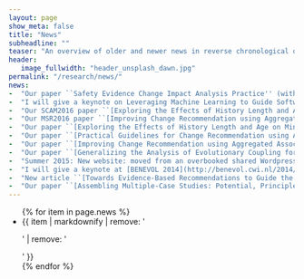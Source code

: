 ```yaml
---
layout: page
show_meta: false
title: "News"
subheadline: ""
teaser: "An overview of older and newer news in reverse chronological order"
header:
   image_fullwidth: "header_unsplash_dawn.jpg"
permalink: "/research/news/"
news:
-  "Our paper ``Safety Evidence Change Impact Analysis Practice'' (with Jose Luis de la Vara, Markus Borg, and Krzysztof Wnuk) has been accepted for the journal first track at [ICSE 2017](http://icse2017.gatech.edu/)."
-  "I will give a keynote on Leveraging Machine Learning to Guide Software Evolution at the [IEEE International Workshop on Empirical Software Engineering in Practice (IWESEP), Tokyo, Japan, 2017](https://iwesep2017.github.io/)."
-  "Our SCAM2016 paper ``[Exploring the Effects of History Length and Age on Mining Software Change Impact](https://evolveit.bitbucket.io/publications/scam2016)'' has been invited for a Special Issue in the Journal of Empirical Software Engineering."
-  "Our MSR2016 paper ``[Improving Change Recommendation using Aggregated Association Rules](https://evolveit.bitbucket.io/publications/msr2016)'' has been invited for a Special Issue in the Journal of Empirical Software Engineering."
-  "Our paper ``[Exploring the Effects of History Length and Age on Mining Software Change Impact](https://evolveit.bitbucket.io/publications/scam2016)'' (with Stefano Di Alesio, Thomas Rolfsnes, and Dave Binkley) has been accepted for the main research track at [SCAM 2016](http://2016.msrconf.org/)."
-  "Our paper ``[Practical Guidelines for Change Recommendation using Association Rule Mining](https://evolveit.bitbucket.io/publications/ase2016)'' (with Stefano Di Alesio, Dave Binkley, and Thomas Rolfsnes) has been accepted for the main research track at [ASE 2016](http://saner.inf.usi.ch/)."
-  "Our paper ``[Improving Change Recommendation using Aggregated Association Rules](https://evolveit.bitbucket.io/publications/msr2016)'' (with Thomas Rolfsnes, Stefano Di Alesio, Razieh Behjati and Dave Binkley) has been accepted for the main research track at [MSR 2016](http://2016.msrconf.org/)."
-  "Our paper ``[Generalizing the Analysis of Evolutionary Coupling for Software Change Impact Analysis](https://evolveit.bitbucket.io/publications/saner2016)'' (with Thomas Rolfsnes, Stefano Di Alesio, Razieh Behjati and Dave Binkley) has been accepted for the main research track at [SANER 2016](http://saner.inf.usi.ch/)."
-  "Summer 2015: New website: moved from an overbooked shared Wordpress hosting service to a combination of handcrafted and DSL generated content on GitHub Pages."
-  "I will give a keynote at [BENEVOL 2014](http://benevol.cwi.nl/2014/) in Amsterdam, the Netherlands"
-  "New article ``[Towards Evidence-Based Recommendations to Guide the Evolution of Component-Based Product Families](https://www.simula.no/publications/towards_evidence-based_recommendations)'' has been accepted in [SCP](http://www.sciencedirect.com/science/article/pii/S0167642313002931)"
-  "Our paper ``[Assembling Multiple-Case Studies: Potential, Principles and Practical Considerations](https://www.simula.no/publications/Simula.simula.1916)'' (with Aiko Yamashita) has been accepted at [EASE 2014](http://ease2014.org/)."
---
```


<ul>
    {% for item in page.news %}
    <li>{{ item | markdownify | remove: '<p>' | remove: '</p>' }}</li>
    {% endfor %}
</ul>
